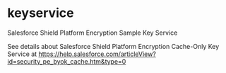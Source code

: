 # keyservice

Salesforce Shield Platform Encryption Sample Key Service

See details about Salesforce Shield Platform Encryption Cache-Only Key Service at https://help.salesforce.com/articleView?id=security_pe_byok_cache.htm&type=0
